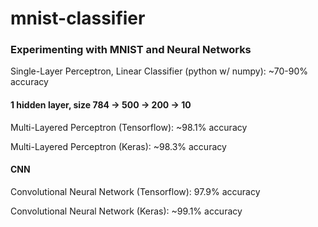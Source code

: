# mnist-classifier
### Experimenting with MNIST and Neural Networks

Single-Layer Perceptron, Linear Classifier (python w/ numpy): ~70-90% accuracy

#### 1 hidden layer, size 784 -> 500 -> 200 -> 10

Multi-Layered Perceptron (Tensorflow): ~98.1% accuracy

Multi-Layered Perceptron (Keras): ~98.3% accuracy



#### CNN

Convolutional Neural Network (Tensorflow): 97.9% accuracy

Convolutional Neural Network (Keras): ~99.1% accuracy
